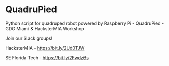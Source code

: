 # QuadruPied
Python script for quadruped robot powered by Raspberry Pi - QuadruPied - GDG Miami & HacksterMIA Workshop

Join our Slack groups!

HacksterMIA - https://bit.ly/2Ud0TJW

SE Florida Tech - https://bit.ly/2Fwdz6s
